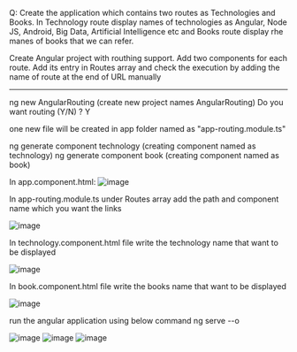 Q: Create the application which contains two routes as Technologies and Books.
In Technology route display names of technologies as Angular, Node JS, Android, Big Data, Artificial Intelligence etc and Books route display rhe manes of books that we can refer.

Create Angular project with routhing support. Add two components for each route. Add its entry in Routes array and check the execution by adding the name of route at the end of URL manually

---------------------------------------------------------------------------------------------------------

ng new AngularRouting 	(create new project names AngularRouting)
Do you want routing (Y/N) ? Y

one new file will be created in app folder named as "app-routing.module.ts"

ng generate component technology  	(creating component named as technology)
ng generate component book  	    (creating component named as book)

In app.component.html:
![image](https://user-images.githubusercontent.com/72671266/232975626-90a9ca5a-970a-4ec5-88ba-b1537b37a71f.png)


In app-routing.module.ts
under Routes array add the path and component name which you want the links

![image](https://user-images.githubusercontent.com/72671266/232975455-fe09f27b-a601-4f41-8843-6768b1c2d23f.png)


In technology.component.html file
write the technology name that want to be displayed

![image](https://user-images.githubusercontent.com/72671266/232975255-f9b28533-0d2b-43a4-ac3f-740cacc2d44d.png)

In book.component.html file
write the books name that want to be displayed

![image](https://user-images.githubusercontent.com/72671266/232975040-9e677d47-4edb-4268-9db5-8ccbf005c43a.png)


run the angular application using below command 
ng serve --o

![image](https://user-images.githubusercontent.com/72671266/232974498-8146e450-6fc7-4225-b546-9f63e9a65f65.png)
![image](https://user-images.githubusercontent.com/72671266/232974525-a21b946b-18ff-4996-80ae-499446135c97.png)
![image](https://user-images.githubusercontent.com/72671266/232974563-ef1b6201-caa8-44c6-a446-bfca369877c1.png)

